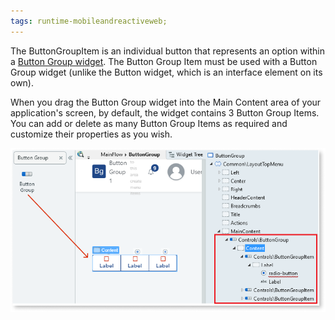 ```yaml
---
tags: runtime-mobileandreactiveweb;
---
```


The ButtonGroupItem is an individual button that represents an option within a [Button Group widget](../../../develop/ui/patterns/web/controls/buttongroup.md). The Button Group Item must be used with a Button Group widget (unlike the Button widget, which is an interface element on its own).

When you drag the Button Group widget into the Main Content area of your application's screen, by default, the widget contains 3 Button Group Items. You can add or delete as many Button Group Items as required and customize their properties as you wish.

![Button Group Item](<images/buttongroupitem-1-ss.png>)
